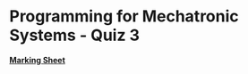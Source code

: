 Programming for Mechatronic Systems - Quiz 3 
===================================

**[Marking Sheet](https://forms.gle/76nQzQQtF4Hu6zYy8)**

